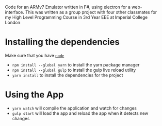 Code for an ARMv7 Emulator written in F#, using electron for a web-interface.
This was written as a group project with four other classmates for my High Level Programming Course in 3rd Year EEE at Imperial College London

Installing the dependencies
======================

Make sure that you have [`node`](https://nodejs.org/)

- `npm install --global yarn` to install the yarn package manager
- `npm install --global gulp` to install the gulp live reload utility
- `yarn install` to install the dependencies for the project

Using the App
======================
- `yarn watch` will compile the application and watch for changes
- `gulp start` will load the app and reload the app when it detects new changes
